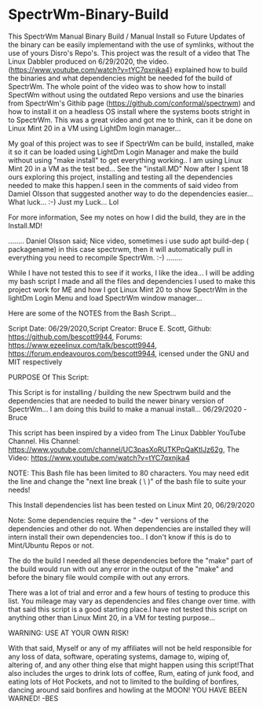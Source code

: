# SpectrWm-Binary-Build
This SpectrWm Manual Binary Build / Manual Install so Future Updates of the binary can be easily implementand with the use of symlinks, without the use
of yours Disro's Repo's.
This project was the result of a video that The Linux Dabbler produced on 6/29/2020, the video.(https://www.youtube.com/watch?v=tYC7qxnjka4}
explained how to build the binaries and what dependencies might be needed fof the build of SpectrWm.
The whole point of the video was to show how to install SpectWm without using the outdated Repo versions and use the binaries from SpectrWm's Githib page
(https://github.com/conformal/spectrwm) and how to install it on a headless OS install where the systems boots stright in to SpectrWm.
This was a great video and got me to think, can it be done on Linux Mint 20 in a VM using LightDm login manager...

My goal of this project was to see if SpectrWm can be build, installed, make it so it can be loaded using LightDm Login Manager and make the build without
using "make install" to get everything working..
I am using Linux Mint 20 in a VM as the test bed... See the "install.MD"
Now after I spent 18 ours exploring this project, installing and testing all the dependencies needed to make this happen.I seen in the comments of
said video from Damiel Olsson that suggested another way to do the dependencies easier... What luck... :-) Just my Luck... Lol

For more information, See my notes on how I did the build, they are in the Install.MD!

........
Daniel Olsson said;
Nice video, sometimes i use sudo apt build-dep ( packagename) in this case spectrwm, then it will automatically pull in everything you need to recompile
SpectrWm. :-)
........

While I have not tested this to see if it works, I like the idea...
I will be adding my bash script I made and all the files and dependencies I used to make this project work for ME and how I got Linux Mint 20 to show
SpectrWm in the lightDm Login Menu and load SpectrWm window manager...


Here are some of the NOTES from the Bash Script...

Script Date: 06/29/2020,Script Creator: Bruce E. Scott, Github: https://github.com/bescott9944, Forums: https://www.ezeelinux.com/talk/bescott9944, https://forum.endeavouros.com/bescott9944, icensed under the GNU and MIT respectively

PURPOSE Of This Script:

This Script is for installing / building the new Spectrwm build and the dependencies that are needed to build the newer binary version
of SpectrWm... I am doing this build to make a manual install... 06/29/2020 -Bruce

This script has been inspired by a video from The Linux Dabbler YouTube Channel. His Channel: https://www.youtube.com/channel/UC3pasXoRUTKPpQaKtlJz62g,
The Video: https://www.youtube.com/watch?v=tYC7qxnjka4

NOTE: This Bash file has been limited to 80 characters. You may need edit the line and change the "next line
break ( \ )" of the bash file to suite your needs!

This Install dependencies list has been tested on Linux Mint 20, 06/29/2020

Note: Some dependencies require the " -dev " versions of the dependencies and other do not. When dependencies are installed they will intern install their own dependencies too.. I don't know if this is do to Mint/Ubuntu Repos or not.

The do the build I needed all these dependencies before the "make" part of the build would run with out any error in the output of the "make" and before the binary file would compile with out any errors.

There was a lot of trial and error and a few hours of testing to produce this list. You mileage may vary as dependencies and files change over time.
with that said this script is a good starting place.I have not tested this script on anything other than Linux Mint 20, in a VM for testing purpose...

WARNING: USE AT YOUR OWN RISK!

With that said, Myself or any of my affiliates will not be held responsible for any loss of data, software, operating systems, damage to, wiping of, altering of, and any other thing else that might happen using this script!That also includes the urges to drink lots of coffee, Rum, eating of junk food, and eating lots of
Hot Pockets, and not to limited to the building of bonfires, dancing around said bonfires and howling at the MOON!
YOU HAVE BEEN WARNED! -BES

